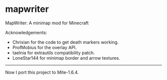 mapwriter
=========

MapWriter: A minimap mod for Minecraft

Acknowledgements:

* Chrixian for the code to get death markers working.
* ProfMobius for the overlay API.
* taelnia for extrautils compatibility patch.
* LoneStar144 for minimap border and arrow textures.

---

Now I port this project to Mite-1.6.4.
